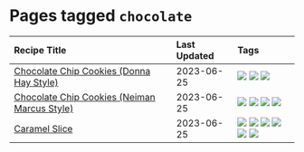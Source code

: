 # Pages tagged `chocolate`

|Recipe Title|Last Updated|Tags
|:---|:---|:---|
|[Chocolate Chip Cookies (Donna Hay Style)](../recipes/chocolatechipcookiesdonnahay.md)|2023-06-25|[![](https://img.shields.io/badge/tag-baked-d93385)](../tags/baked.md) [![](https://img.shields.io/badge/tag-chocolate-9fef19)](../tags/chocolate.md) [![](https://img.shields.io/badge/tag-dessert-af803c)](../tags/dessert.md)|
|[Chocolate Chip Cookies (Neiman Marcus Style)](../recipes/chocolatechipcookiesneimanmarcus.md)|2023-06-25|[![](https://img.shields.io/badge/tag-amazing-10cdd6)](../tags/amazing.md) [![](https://img.shields.io/badge/tag-baked-d93385)](../tags/baked.md) [![](https://img.shields.io/badge/tag-chocolate-9fef19)](../tags/chocolate.md) [![](https://img.shields.io/badge/tag-dessert-af803c)](../tags/dessert.md)|
|[Caramel Slice](../recipes/caramelslice.md)|2023-06-25|[![](https://img.shields.io/badge/tag-amazing-10cdd6)](../tags/amazing.md) [![](https://img.shields.io/badge/tag-baked-d93385)](../tags/baked.md) [![](https://img.shields.io/badge/tag-chocolate-9fef19)](../tags/chocolate.md) [![](https://img.shields.io/badge/tag-dairy-e2596)](../tags/dairy.md) [![](https://img.shields.io/badge/tag-dessert-af803c)](../tags/dessert.md) [![](https://img.shields.io/badge/tag-long_prep_time-d4602a)](../tags/long_prep_time.md)|
